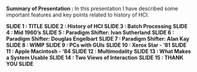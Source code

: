 **Summary of Presentation :**
In this presentation I have described some important features and key points related to history of HCI.

**SLIDE 1 : TITLE**
**SLIDE 2 : History of HCI**
**SLIDE 3 : Batch Processing**
**SLIDE 4 : Mid 1960’s**
**SLIDE 5 : Paradigm Shifter: Ivan Sutherland**
**SLIDE 6 : Paradigm Shifter: Douglas Engelbart**
**SLIDE 7 : Paradigm Shifter: Alan Kay**
**SLIDE 8 : WIMP**
**SLIDE 9 : PCs with GUIs**
**SLIDE 10 : Xerox Star - ‘81**
**SLIDE 11 : Apple Macintosh - ‘84**
**SLIDE 12 : Multimodality**
**SLIDE 13 : What Makes a System Usable**
**SLIDE 14 : Two Views of Interaction**
**SLIDE 15 : THANK YOU SLIDE**
